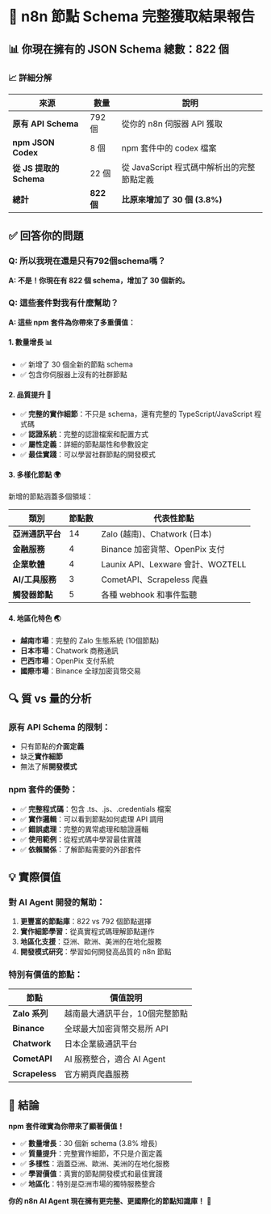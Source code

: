 # 🎯 n8n 節點 Schema 完整獲取結果報告

## 📊 你現在擁有的 JSON Schema 總數：**822 個**

### 📈 詳細分解

| 來源 | 數量 | 說明 |
|------|------|------|
| **原有 API Schema** | 792 個 | 從你的 n8n 伺服器 API 獲取 |
| **npm JSON Codex** | 8 個 | npm 套件中的 codex 檔案 |
| **從 JS 提取的 Schema** | 22 個 | 從 JavaScript 程式碼中解析出的完整節點定義 |
| **總計** | **822 個** | **比原來增加了 30 個 (3.8%)** |

## ✅ 回答你的問題

### Q: 所以我現在還是只有792個schema嗎？
**A: 不是！你現在有 822 個 schema，增加了 30 個新的。**

### Q: 這些套件對我有什麼幫助？
**A: 這些 npm 套件為你帶來了多重價值：**

#### 1. **數量增長** 📊
- ✅ 新增了 30 個全新的節點 schema
- ✅ 包含你伺服器上沒有的社群節點

#### 2. **品質提升** 🎯
- ✅ **完整的實作細節**：不只是 schema，還有完整的 TypeScript/JavaScript 程式碼
- ✅ **認證系統**：完整的認證檔案和配置方式
- ✅ **屬性定義**：詳細的節點屬性和參數設定
- ✅ **最佳實踐**：可以學習社群節點的開發模式

#### 3. **多樣化節點** 🌍
新增的節點涵蓋多個領域：

| 類別 | 節點數 | 代表性節點 |
|------|-------|-----------|
| **亞洲通訊平台** | 14 | Zalo (越南)、Chatwork (日本) |
| **金融服務** | 4 | Binance 加密貨幣、OpenPix 支付 |
| **企業軟體** | 4 | Launix API、Lexware 會計、WOZTELL |
| **AI/工具服務** | 3 | CometAPI、Scrapeless 爬蟲 |
| **觸發器節點** | 5 | 各種 webhook 和事件監聽 |

#### 4. **地區化特色** 🌏
- **越南市場**：完整的 Zalo 生態系統 (10個節點)
- **日本市場**：Chatwork 商務通訊
- **巴西市場**：OpenPix 支付系統
- **國際市場**：Binance 全球加密貨幣交易

## 🔍 質 vs 量的分析

### 原有 API Schema 的限制：
- 只有節點的**介面定義**
- 缺乏**實作細節**
- 無法了解**開發模式**

### npm 套件的優勢：
- ✅ **完整程式碼**：包含 .ts、.js、.credentials 檔案
- ✅ **實作邏輯**：可以看到節點如何處理 API 調用
- ✅ **錯誤處理**：完整的異常處理和驗證邏輯
- ✅ **使用範例**：從程式碼中學習最佳實踐
- ✅ **依賴關係**：了解節點需要的外部套件

## 💡 實際價值

### 對 AI Agent 開發的幫助：

1. **更豐富的節點庫**：822 vs 792 個節點選擇
2. **實作細節學習**：從真實程式碼理解節點運作
3. **地區化支援**：亞洲、歐洲、美洲的在地化服務
4. **開發模式研究**：學習如何開發高品質的 n8n 節點

### 特別有價值的節點：

| 節點 | 價值說明 |
|------|---------|
| **Zalo 系列** | 越南最大通訊平台，10個完整節點 |
| **Binance** | 全球最大加密貨幣交易所 API |
| **Chatwork** | 日本企業級通訊平台 |
| **CometAPI** | AI 服務整合，適合 AI Agent |
| **Scrapeless** | 官方網頁爬蟲服務 |

## 🎉 結論

**npm 套件確實為你帶來了顯著價值！**

- ✅ **數量增長**：30 個新 schema (3.8% 增長)
- ✅ **質量提升**：完整實作細節，不只是介面定義
- ✅ **多樣性**：涵蓋亞洲、歐洲、美洲的在地化服務
- ✅ **學習價值**：真實的節點開發模式和最佳實踐
- ✅ **地區化**：特別是亞洲市場的獨特服務整合

**你的 n8n AI Agent 現在擁有更完整、更國際化的節點知識庫！** 🚀
